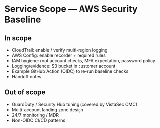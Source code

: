 # Service Scope — AWS Security Baseline

## In scope
- CloudTrail: enable / verify multi-region logging
- AWS Config: enable recorder + required rules
- IAM hygiene: root account checks, MFA expectation, password policy
- Logging/evidence: S3 bucket in customer account
- Example GitHub Action (OIDC) to re-run baseline checks
- Handoff notes

## Out of scope
- GuardDuty / Security Hub tuning (covered by VistaSec CMC)
- Multi-account landing zone design
- 24/7 monitoring / MDR
- Non-OIDC CI/CD patterns
